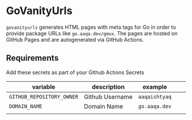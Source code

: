 # GoVanityUrls

`govanityurls` generates HTML pages with meta tags for Go in order to
provide package URLs like `go.aaqa.dev/gmux`.
The pages are hosted on GitHub Pages and are autogenerated via GitHub Actions.

## Requirements

Add these secrets as part of your Github Actions Secrets

| variable                  | description     | example       |   |   |
|---------------------------|-----------------|---------------|---|---|
| `GITHUB_REPOSITORY_OWNER` | Github Username | `aaqaishtyaq` |   |   |
| `DOMAIN_NAME`             | Domain Name     | `go.aaqa.dev` |   |   |
|                           |                 |               |   |   |
